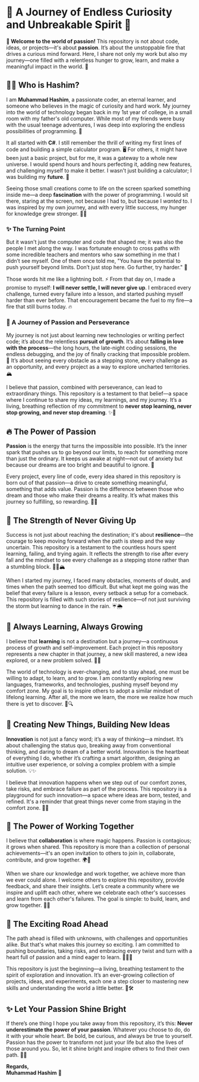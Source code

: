 # 🌟 A Journey of Endless Curiosity and Unbreakable Spirit 🌟

**🌈 Welcome to the world of passion!** This repository is not about code, ideas, or projects—it's about **passion**. It’s about the unstoppable fire that drives a curious mind forward. Here, I share not only my work but also my journey—one filled with a relentless hunger to grow, learn, and make a meaningful impact in the world. 🚀

## 🧑‍💻 Who is Hashim?

I am **Muhammad Hashim**, a passionate coder, an eternal learner, and someone who believes in the magic of curiosity and hard work. My journey into the world of technology began back in my 1st year of college, in a small room with my father's old computer. While most of my friends were busy with the usual teenage adventures, I was deep into exploring the endless possibilities of programming. 🌌

It all started with **C#**. I still remember the thrill of writing my first lines of code and building a simple calculator program. 🖥️ For others, it might have been just a basic project, but for me, it was a gateway to a whole new universe. I would spend hours and hours perfecting it, adding new features, and challenging myself to make it better. I wasn't just building a calculator; I was building my **future**. 🔮

Seeing those small creations come to life on the screen sparked something inside me—a deep **fascination** with the power of programming. I would sit there, staring at the screen, not because I had to, but because I *wanted* to. I was inspired by my own journey, and with every little success, my hunger for knowledge grew stronger. 🌱🚀

### ✨ The Turning Point

But it wasn't just the computer and code that shaped me; it was also the people I met along the way. I was fortunate enough to cross paths with some incredible teachers and mentors who saw something in me that I didn’t see myself. One of them once told me, "You have the potential to push yourself beyond limits. Don’t just stop here. Go further, try harder." 🌠

Those words hit me like a lightning bolt. ⚡ From that day on, I made a promise to myself: **I will never settle, I will never give up**. I embraced every challenge, turned every failure into a lesson, and started pushing myself harder than ever before. That encouragement became the fuel to my fire—a fire that still burns today. 🔥

### 🌻 A Journey of Passion and Perseverance

My journey is not just about learning new technologies or writing perfect code; it’s about the relentless **pursuit of growth**. It’s about **falling in love with the process**—the long hours, the late-night coding sessions, the endless debugging, and the joy of finally cracking that impossible problem. 🧩 It’s about seeing every obstacle as a stepping stone, every challenge as an opportunity, and every project as a way to explore uncharted territories. 🏔️

I believe that passion, combined with perseverance, can lead to extraordinary things. This repository is a testament to that belief—a space where I continue to share my ideas, my learnings, and my journey. It’s a living, breathing reflection of my commitment to **never stop learning, never stop growing, and never stop dreaming**. ✨🌠

## 🔥 The Power of Passion

**Passion** is the energy that turns the impossible into possible. It’s the inner spark that pushes us to go beyond our limits, to reach for something more than just the ordinary. It keeps us awake at night—not out of anxiety but because our dreams are too bright and beautiful to ignore. 🌌

Every project, every line of code, every idea shared in this repository is born out of that passion—a drive to create something meaningful, something that adds value. Passion is the difference between those who dream and those who make their dreams a reality. It’s what makes this journey so fulfilling, so rewarding. 🌺💡

## 💪 The Strength of Never Giving Up

Success is not just about reaching the destination; it's about **resilience**—the courage to keep moving forward when the path is steep and the way uncertain. This repository is a testament to the countless hours spent learning, failing, and trying again. It reflects the strength to rise after every fall and the mindset to see every challenge as a stepping stone rather than a stumbling block. 🏋️‍♂️🏔️

When I started my journey, I faced many obstacles, moments of doubt, and times when the path seemed too difficult. But what kept me going was the belief that every failure is a lesson, every setback a setup for a comeback. This repository is filled with such stories of resilience—of not just surviving the storm but learning to dance in the rain. ☔🌦️

## 🌱 Always Learning, Always Growing

I believe that **learning** is not a destination but a journey—a continuous process of growth and self-improvement. Each project in this repository represents a new chapter in that journey, a new skill mastered, a new idea explored, or a new problem solved. 📘🌿

The world of technology is ever-changing, and to stay ahead, one must be willing to adapt, to learn, and to grow. I am constantly exploring new languages, frameworks, and technologies, pushing myself beyond my comfort zone. My goal is to inspire others to adopt a similar mindset of lifelong learning. After all, the more we learn, the more we realize how much there is yet to discover. 🚀🔍

## 🚀 Creating New Things, Building New Ideas

**Innovation** is not just a fancy word; it’s a way of thinking—a mindset. It’s about challenging the status quo, breaking away from conventional thinking, and daring to dream of a better world. Innovation is the heartbeat of everything I do, whether it’s crafting a smart algorithm, designing an intuitive user experience, or solving a complex problem with a simple solution. 💡✨

I believe that innovation happens when we step out of our comfort zones, take risks, and embrace failure as part of the process. This repository is a playground for such innovation—a space where ideas are born, tested, and refined. It's a reminder that great things never come from staying in the comfort zone. 🚧🚀

## 🤝 The Power of Working Together

I believe that **collaboration** is where magic happens. Passion is contagious; it grows when shared. This repository is more than a collection of personal achievements—it's an open invitation to others to join in, collaborate, contribute, and grow together. 🌍🤗

When we share our knowledge and work together, we achieve more than we ever could alone. I welcome others to explore this repository, provide feedback, and share their insights. Let’s create a community where we inspire and uplift each other, where we celebrate each other's successes and learn from each other's failures. The goal is simple: to build, learn, and grow together. 🤝💪

## 🌟 The Exciting Road Ahead

The path ahead is filled with unknowns, with challenges and opportunities alike. But that's what makes this journey so exciting. I am committed to pushing boundaries, taking risks, and embracing every twist and turn with a heart full of passion and a mind eager to learn. 🚴‍♂️💖

This repository is just the beginning—a living, breathing testament to the spirit of exploration and innovation. It’s an ever-growing collection of projects, ideas, and experiments, each one a step closer to mastering new skills and understanding the world a little better. 🌠🛠️

## ✨ Let Your Passion Shine Bright

If there’s one thing I hope you take away from this repository, it’s this: **Never underestimate the power of your passion**. Whatever you choose to do, do it with your whole heart. Be bold, be curious, and always be true to yourself. Passion has the power to transform not just your life but also the lives of those around you. So, let it shine bright and inspire others to find their own path. 🌈💖

**Regards,**  
**Muhammad Hashim** 🌟
